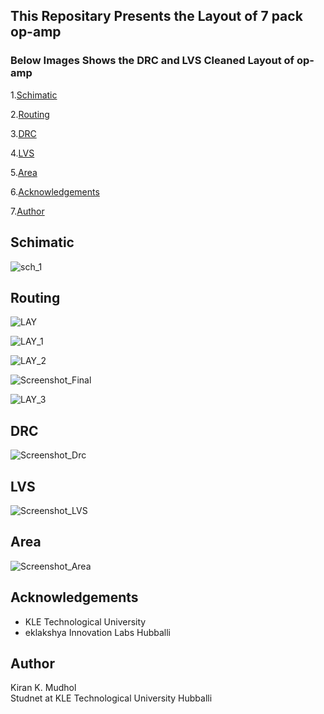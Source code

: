 ## This Repositary Presents the Layout of 7 pack op-amp
### Below Images Shows the DRC and LVS Cleaned Layout of op-amp
1.[Schimatic](#Schimatic)

2.[Routing](#Routing)

3.[DRC](#DRC)

4.[LVS](#LVS)

5.[Area](#Area)

6.[Acknowledgements](#Acknowledgements)

7.[Author](#Author)

## Schimatic

![sch_1](https://user-images.githubusercontent.com/88882040/173176501-a6b73ee5-69aa-46f2-a7f8-e90ce95c93df.png)

## Routing

![LAY](https://user-images.githubusercontent.com/88882040/173176469-c7a5837c-4c18-4d25-a5f1-a31e902d45c3.png)

![LAY_1](https://user-images.githubusercontent.com/88882040/173176476-5efa5814-2cfe-448b-abf7-b87bb157d832.png)

![LAY_2](https://user-images.githubusercontent.com/88882040/173176477-0b748d5d-0df0-40f2-9e34-6300246998ea.png)

![Screenshot_Final](https://user-images.githubusercontent.com/88882040/173176479-21de8f19-8516-4d3f-8540-aa8015e0a3bd.png)
 
![LAY_3](https://user-images.githubusercontent.com/88882040/173176531-8a1177f8-0533-41bc-870d-835a4d123bad.png)
 

## DRC

![Screenshot_Drc](https://user-images.githubusercontent.com/88882040/173176576-e72a6233-3418-4a88-b887-33fe06c2c912.png)

## LVS

![Screenshot_LVS](https://user-images.githubusercontent.com/88882040/173176584-e9bd7252-69ed-4620-8c2a-dcfe28e19ada.png)

## Area

![Screenshot_Area](https://user-images.githubusercontent.com/88882040/173176589-26067cc2-af55-4031-8975-738ce79cdb62.png)


## Acknowledgements
* KLE Technological University
* eklakshya Innovation Labs Hubballi

## Author
 Kiran K. Mudhol <br /> 
 Studnet at KLE Technological University Hubballi
